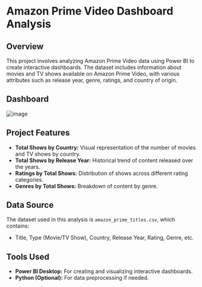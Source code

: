 # Amazon Prime Video Dashboard Analysis

## Overview
This project involves analyzing Amazon Prime Video data using Power BI to create interactive dashboards. The dataset includes information about movies and TV shows available on Amazon Prime Video, with various attributes such as release year, genre, ratings, and country of origin.

## Dashboard
![image](https://github.com/user-attachments/assets/be12563b-4145-4001-8342-da039d6c96bb)


## Project Features
- **Total Shows by Country:** Visual representation of the number of movies and TV shows by country.
- **Total Shows by Release Year:** Historical trend of content released over the years.
- **Ratings by Total Shows:** Distribution of shows across different rating categories.
- **Genres by Total Shows:** Breakdown of content by genre.

## Data Source
The dataset used in this analysis is `amazon_prime_titles.csv`, which contains:
- Title, Type (Movie/TV Show), Country, Release Year, Rating, Genre, etc.

## Tools Used
- **Power BI Desktop:** For creating and visualizing interactive dashboards.
- **Python (Optional):** For data preprocessing if needed.

